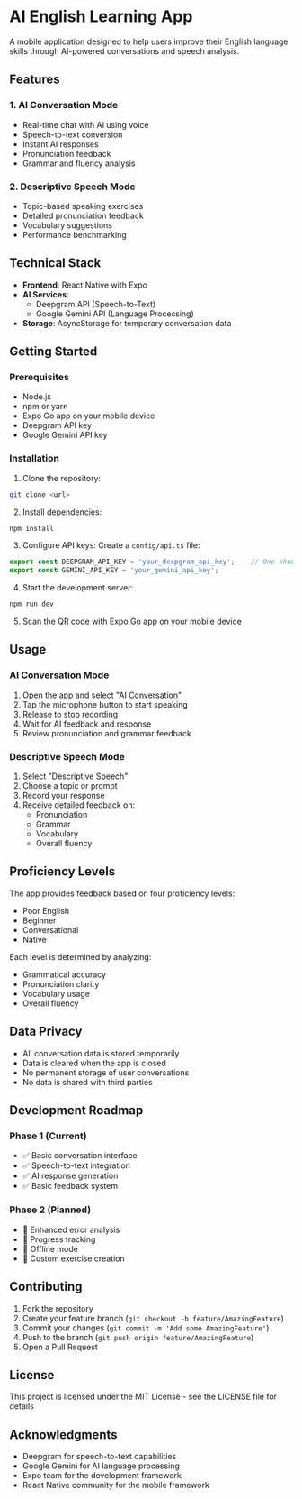 # AI English Learning App

A mobile application designed to help users improve their English language skills through AI-powered conversations and speech analysis.

## Features

### 1. AI Conversation Mode
- Real-time chat with AI using voice
- Speech-to-text conversion
- Instant AI responses
- Pronunciation feedback
- Grammar and fluency analysis

### 2. Descriptive Speech Mode
- Topic-based speaking exercises
- Detailed pronunciation feedback
- Vocabulary suggestions
- Performance benchmarking

## Technical Stack

- **Frontend**: React Native with Expo
- **AI Services**: 
  - Deepgram API (Speech-to-Text)
  - Google Gemini API (Language Processing)
- **Storage**: AsyncStorage for temporary conversation data

## Getting Started

### Prerequisites
- Node.js
- npm or yarn
- Expo Go app on your mobile device
- Deepgram API key
- Google Gemini API key

### Installation

1. Clone the repository:
```bash
git clone <url>
```

2. Install dependencies:
```bash
npm install
```



3. Configure API keys:
Create a `config/api.ts` file:
```typescript
export const DEEPGRAM_API_KEY = 'your_deepgram_api_key';    // One should always initialize the secrets in .env file and must not commit to staging
export const GEMINI_API_KEY = 'your_gemini_api_key';
```

4. Start the development server:
```bash
npm run dev
```

5. Scan the QR code with Expo Go app on your mobile device

## Usage

### AI Conversation Mode
1. Open the app and select "AI Conversation"
2. Tap the microphone button to start speaking
3. Release to stop recording
4. Wait for AI feedback and response
5. Review pronunciation and grammar feedback

### Descriptive Speech Mode
1. Select "Descriptive Speech"
2. Choose a topic or prompt
3. Record your response
4. Receive detailed feedback on:
   - Pronunciation
   - Grammar
   - Vocabulary
   - Overall fluency

## Proficiency Levels

The app provides feedback based on four proficiency levels:
- Poor English
- Beginner
- Conversational
- Native

Each level is determined by analyzing:
- Grammatical accuracy
- Pronunciation clarity
- Vocabulary usage
- Overall fluency

## Data Privacy

- All conversation data is stored temporarily
- Data is cleared when the app is closed
- No permanent storage of user conversations
- No data is shared with third parties

## Development Roadmap

### Phase 1 (Current)
- ✅ Basic conversation interface
- ✅ Speech-to-text integration
- ✅ AI response generation
- ✅ Basic feedback system

### Phase 2 (Planned)
- 🔄 Enhanced error analysis
- 🔄 Progress tracking
- 🔄 Offline mode
- 🔄 Custom exercise creation

## Contributing

1. Fork the repository
2. Create your feature branch (`git checkout -b feature/AmazingFeature`)
3. Commit your changes (`git commit -m 'Add some AmazingFeature'`)
4. Push to the branch (`git push origin feature/AmazingFeature`)
5. Open a Pull Request

## License

This project is licensed under the MIT License - see the LICENSE file for details

## Acknowledgments

- Deepgram for speech-to-text capabilities
- Google Gemini for AI language processing
- Expo team for the development framework
- React Native community for the mobile framework 
